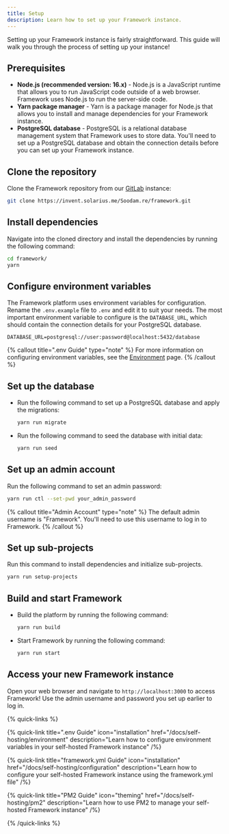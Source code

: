 ```yaml
---
title: Setup
description: Learn how to set up your Framework instance.
---
```


Setting up your Framework instance is fairly straightforward. This guide will walk you through the process of setting up your instance!

## Prerequisites

- **Node.js (recommended version: 16.x)** - Node.js is a JavaScript runtime that allows you to run JavaScript code outside of a web browser. Framework uses Node.js to run the server-side code.
- **Yarn package manager** - Yarn is a package manager for Node.js that allows you to install and manage dependencies for your Framework instance.
- **PostgreSQL database** - PostgreSQL is a relational database management system that Framework uses to store data. You'll need to set up a PostgreSQL database and obtain the connection details before you can set up your Framework instance.

## Clone the repository

Clone the Framework repository from our [GitLab](https://invent.solarius.me) instance:

```bash
git clone https://invent.solarius.me/Soodam.re/framework.git
```

## Install dependencies

Navigate into the cloned directory and install the dependencies by running the following command:

```bash
cd framework/
yarn
```

## Configure environment variables

The Framework platform uses environment variables for configuration. Rename the `.env.example` file to `.env` and edit it to suit your needs. The most important environment variable to configure is the `DATABASE_URL`, which should contain the connection details for your PostgreSQL database.

```env
DATABASE_URL=postgresql://user:password@localhost:5432/database
```

{% callout title=".env Guide" type="note" %}
For more information on configuring environment variables, see the [Environment](/docs/self-hosting/environment) page.
{% /callout %}

## Set up the database

- Run the following command to set up a PostgreSQL database and apply the migrations:

  ```bash
  yarn run migrate
  ```

- Run the following command to seed the database with initial data:
  ```bash
  yarn run seed
  ```

## Set up an admin account

Run the following command to set an admin password:

```bash
yarn run ctl --set-pwd your_admin_password
```

{% callout title="Admin Account" type="note" %}
The default admin username is "Framework". You'll need to use this username to log in to Framework.
{% /callout %}

## Set up sub-projects

Run this command to install dependencies and initialize sub-projects.

```bash
yarn run setup-projects
```

## Build and start Framework

- Build the platform by running the following command:

  ```bash
  yarn run build
  ```

- Start Framework by running the following command:
  ```bash
  yarn run start
  ```

## Access your new Framework instance

Open your web browser and navigate to `http://localhost:3000` to access Framework! Use the admin username and password you set up earlier to log in.

{% quick-links %}

{% quick-link title=".env Guide" icon="installation" href="/docs/self-hosting/environment" description="Learn how to configure environment variables in your self-hosted Framework instance" /%}

{% quick-link title="framework.yml Guide" icon="installation" href="/docs/self-hosting/configuration" description="Learn how to configure your self-hosted Framework instance using the framework.yml file" /%}

{% quick-link title="PM2 Guide" icon="theming" href="/docs/self-hosting/pm2" description="Learn how to use PM2 to manage your self-hosted Framework instance" /%}

{% /quick-links %}
